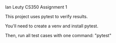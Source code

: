 Ian Leuty CS350 Assignment 1

This project uses pytest to verify results.

You'll need to create a venv and install pytest.

Then, run all test cases with one command: "pytest"
